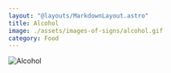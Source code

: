 ```yaml
---
layout: "@layouts/MarkdownLayout.astro"
title: Alcohol
image: ./assets/images-of-signs/alcohol.gif
category: Food
---
```


![Alcohol](@signs/alcohol.gif)
